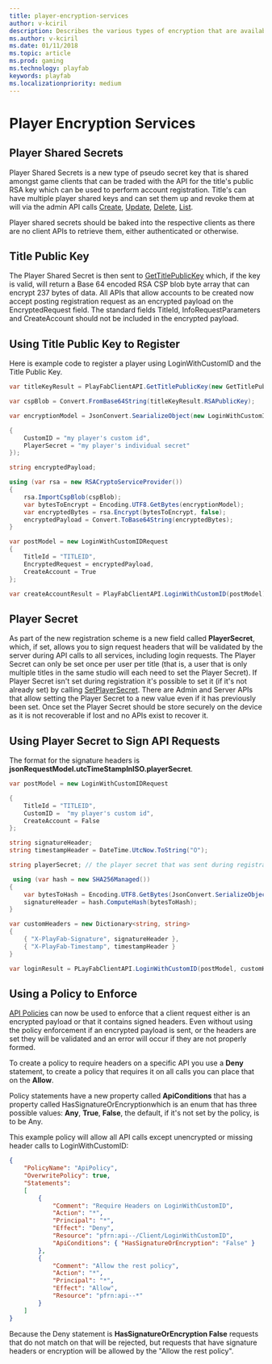 ```yaml
---
title: player-encryption-services
author: v-kciril
description: Describes the various types of encryption that are available.
ms.author: v-kciril
ms.date: 01/11/2018
ms.topic: article
ms.prod: gaming
ms.technology: playfab
keywords: playfab
ms.localizationpriority: medium
---
```


# Player Encryption Services

## Player Shared Secrets

Player Shared Secrets is a new type of pseudo secret key that is shared amongst game clients that can be traded with the API for the title's public RSA key which can be used to perform account registration. Title's can have multiple player shared keys and can set them up and revoke them at will via the admin API calls [Create](xref:titleid.playfabapi.com.admin.authentication.createplayersharedsecret), [Update](xref:titleid.playfabapi.com.admin.authentication.updateplayersharedsecret), [Delete](xref:titleid.playfabapi.com.admin.authentication.deleteplayersharedsecret), [List](xref:titleid.playfabapi.com.admin.authentication.getplayersharedsecrets).

Player shared secrets should be baked into the respective clients as there are no client APIs to retrieve them, either authenticated or otherwise.

## Title Public Key

The Player Shared Secret is then sent to [GetTitlePublicKey](xref:titleid.playfabapi.com.client.authentication.gettitlepublickey) which, if the key is valid, will return a Base 64 encoded RSA CSP blob byte array that can encrypt 237 bytes of data. All APIs that allow accounts to be created now accept posting registration request as an encrypted payload on the EncryptedRequest field. The standard fields TitleId, InfoRequestParameters and CreateAccount should not be included in the encrypted payload.

## Using Title Public Key to Register

Here is example code to register a player using LoginWithCustomID and the Title Public Key.

```csharp
var titleKeyResult = PlayFabClientAPI.GetTitlePublicKey(new GetTitlePublicKeyRequest{ TitleId = "TITLE", TitleSharedSecret = "player shared secret" });

var cspBlob = Convert.FromBase64String(titleKeyResult.RSAPublicKey);

var encryptionModel = JsonConvert.SearializeObject(new LoginWithCustomIDRequest

{
    CustomID = "my player's custom id",
    PlayerSecret = "my player's individual secret"
});

string encryptedPayload;

using (var rsa = new RSACryptoServiceProvider())
{
    rsa.ImportCspBlob(cspBlob);
    var bytesToEncrypt = Encoding.UTF8.GetBytes(encryptionModel);
    var encryptedBytes = rsa.Encrypt(bytesToEncrypt, false);
    encryptedPayload = Convert.ToBase64String(encryptedBytes);
}

var postModel = new LoginWithCustomIDRequest
{
    TitleId = "TITLEID",
    EncryptedRequest = encryptedPayload,
    CreateAccount = True
};

var createAccountResult = PlayFabClientAPI.LoginWithCustomID(postModel);
```

## Player Secret

As part of the new registration scheme is a new field called **PlayerSecret**, which, if set, allows you to sign request headers that will be validated by the server during API calls to all services, including login requests. The Player Secret can only be set once per user per title (that is, a user that is only multiple titles in the same studio will each need to set the Player Secret). If Player Secret isn't set during registration it's possible to set it (if it's not already set) by calling [SetPlayerSecret](xref:titleid.playfabapi.com.client.authentication.setplayersecret). There are Admin and Server APIs that allow setting the Player Secret to a new value even if it has previously been set. Once set the Player Secret should be store securely on the device as it is not recoverable if lost and no APIs exist to recover it.

## Using Player Secret to Sign API Requests

The format for the signature headers is **jsonRequestModel.utcTimeStampInISO.playerSecret**.

```csharp
var postModel = new LoginWithCustomIDRequest

{
    TitleId = "TITLEID",
    CustomID =  "my player's custom id",
    CreateAccount = False
};

string signatureHeader;
string timestampHeader = DateTime.UtcNow.ToString("O");

string playerSecret; // the player secret that was sent during registration.

 using (var hash = new SHA256Managed())
{
    var bytesToHash = Encoding.UTF8.GetBytes(JsonConvert.SerializeObject(postModel)+"." + timestampHeader + "." + playerSecret);
    signatureHeader = hash.ComputeHash(bytesToHash);
}

var customHeaders = new Dictionary<string, string>
{
    { "X-PlayFab-Signature", signatureHeader },
    { "X-PlayFab-Timestamp", timestampHeader }
}

var loginResult = PLayFabClientAPI.LoginWithCustomID(postModel, customHeaders);
```

## Using a Policy to Enforce

[API Policies](https://playfab.com/blog/permission-policies/) can now be used to enforce that a client request either is an encrypted payload or that it contains signed headers. Even without using the policy enforcement if an encrypted payload is sent, or the headers are set they will be validated and an error will occur if they are not properly formed.

To create a policy to require headers on a specific API you use a **Deny** statement, to create a policy that requires it on all calls you can place that on the **Allow**.

Policy statements have a new property called **ApiConditions** that has a property called HasSignatureOrEncryptionwhich is an enum that has three possible values: **Any**, **True**, **False**, the default, if it's not set by the policy, is to be Any.

This example policy will allow all API calls except unencrypted or missing header calls to LoginWithCustomID:

```json
{
	"PolicyName": "ApiPolicy",
	"OverwritePolicy": true,
	"Statements":
	[
		{
			"Comment": "Require Headers on LoginWithCustomID",
			"Action": "*",
			"Principal": "*",
			"Effect": "Deny",
			"Resource": "pfrn:api--/Client/LoginWithCustomID",
			"ApiConditions": { "HasSignatureOrEncryption": "False" }
		},
		{
			"Comment": "Allow the rest policy",
			"Action": "*",
			"Principal": "*",
			"Effect": "Allow",
			"Resource": "pfrn:api--*"
		}
	]
}
```

Because the Deny statement is **HasSignatureOrEncryption False** requests that do not match on that will be rejected, but requests that have signature headers or encryption will be allowed by the "Allow the rest policy".
